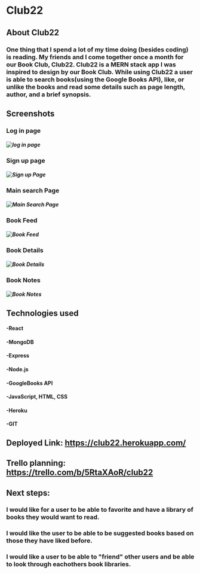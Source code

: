 # Club22 


## About Club22
### One thing that I spend a lot of my time doing (besides coding) is reading. My friends and I come together once a month for our Book Club, Club22.  Club22 is a MERN stack app I was inspired to design by our Book Club. While using Club22 a user is able to search books(using the Google Books API), like, or unlike the books and read some details such as page length, author, and a brief synopsis.

## Screenshots

### Log in page
##### ![log in page ](https://i.ibb.co/h2nRYN4/Screen-Shot-2022-05-25-at-1-02-14-PM.png)
### Sign up page
##### ![Sign up Page](https://i.ibb.co/KVpXXqG/Screen-Shot-2022-05-25-at-1-02-25-PM.png)
### Main search Page
##### ![Main Search Page ](https://i.ibb.co/jZcSvMV/Screen-Shot-2022-05-25-at-1-02-37-PM.png)
### Book Feed
##### ![Book Feed ](https://i.ibb.co/3srBbq2/Screen-Shot-2022-05-27-at-12-11-19-PM.png)
### Book Details
##### ![Book Details ](https://i.ibb.co/GCVWM2M/Screen-Shot-2022-05-27-at-12-11-35-PM.png)
### Book Notes
##### ![Book Notes ](https://i.ibb.co/vqSNr4c/Screen-Shot-2022-05-26-at-1-08-50-PM.png)

## Technologies used

#### -React
#### -MongoDB
#### -Express
#### -Node.js
#### -GoogleBooks API
#### -JavaScript, HTML, CSS
#### -Heroku
#### -GIT

## Deployed Link: https://club22.herokuapp.com/

## Trello planning: https://trello.com/b/5RtaXAoR/club22


## Next steps:

### I would like for a user to be able to favorite and have a library of books they would want to read.
### I would like the user to be able to be suggested books based on those they have liked before. 
### I would like a user to be able to "friend" other users and be able to look through eachothers book libraries. 
